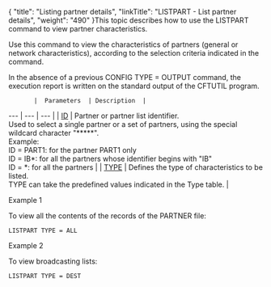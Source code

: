{
    "title": "Listing  partner details",
    "linkTitle": "LISTPART &#45; List partner details",
    "weight": "490"
}This topic describes how to use the LISTPART command to view partner
characteristics.

Use this command to view the characteristics of partners
(general or network characteristics), according to the selection criteria
indicated in the command.

In the absence of a previous CONFIG TYPE = OUTPUT command,
the execution report is written on the standard output of the CFTUTIL
program.


           |  Parameters  | Description  |
 --- | --- | --- |
|  <a href="../../../command_summary/parameter_intro/id">ID</a>  |  Partner or partner list identifier.<br/>Used to select a single partner or a set of partners, using the special wildcard character "*****".<br/>Example:<br/>ID = PART1: for the partner PART1 only<br /> ID = IB*: for all the partners whose identifier begins with "IB"<br /> ID = *: for all the partners  |
|  <a href="../../../command_summary/parameter_intro/type">TYPE</a>  |  Defines the type of characteristics to be listed.<br/>TYPE can take the predefined values indicated in the Type table.  |


Example 1

To view all the contents of the records of the PARTNER
file:

```
LISTPART TYPE = ALL
```

Example 2

To view broadcasting lists:

```
LISTPART TYPE = DEST
```
